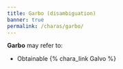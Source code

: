 ```yaml
---
title: Garbo (disambiguation)
banner: true
permalink: /charas/garbo/
---
```


**Garbo** may refer to:

- Obtainable {% chara_link Galvo %}
